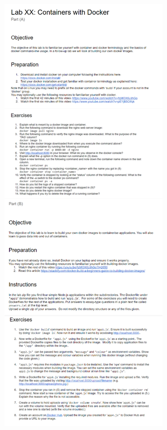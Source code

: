 ![image](https://github.com/sumuduliyanage/Web-Application-CO324/blob/main/images/lab7_1.PNG)
![image](https://github.com/sumuduliyanage/Web-Application-CO324/blob/main/images/lab7_2.PNG)
![image](https://github.com/sumuduliyanage/Web-Application-CO324/blob/main/images/lab7_3.PNG)
![image](https://github.com/sumuduliyanage/Web-Application-CO324/blob/main/images/lab7_4.PNG)
